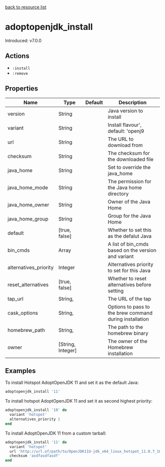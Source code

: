[back to resource list](https://github.com/sous-chefs/java#resources)

# adoptopenjdk_install

Introduced: v7.0.0

## Actions

- `:install`
- `:remove`

## Properties

| Name                  | Type              | Default | Description                                                    |
| --------------------- | ----------------- | ------- | -------------------------------------------------------------- |
| version               | String            |         | Java version to install                                        |
| variant               | String            |         | Install flavour', default: 'openj9                             |
| url                   | String            |         | The URL to download from                                       |
| checksum              | String            |         | The checksum for the downloaded file                           |
| java_home             | String            |         | Set to override the java_home                                  |
| java_home_mode        | String            |         | The permission for the Java home directory                     |
| java_home_owner       | String            |         | Owner of the Java Home                                         |
| java_home_group       | String            |         | Group for the Java Home                                        |
| default               | [true, false]     |         | Whether to set this as the defalut Java                        |
| bin_cmds              | Array             |         | A list of bin_cmds based on the version and variant            |
| alternatives_priority | Integer           |         | Alternatives priority to set for this Java                     |
| reset_alternatives    | [true, false]     |         | Whether to reset alternatives before setting                   |
| tap_url               | String,           |         | The URL of the tap                                             |
| cask_options          | String,           |         | Options to pass to the brew command during installation        |
| homebrew_path         | String,           |         | The path to the homebrew binary                                |
| owner                 | [String, Integer] |         | The owner of the Homebrew installation                         |

## Examples

To install Hotspot AdoptOpenJDK 11 and set it as the default Java:

```ruby
adoptopenjdk_install '11'
```

To install hotspot AdoptOpenJDK 11 and set it as second highest priority:

```ruby
adoptopenjdk_install '10' do
  variant 'hotspot'
  alternatives_priority 2
end
```

To install AdoptOpenJDK 11 from a custom tarball:

```ruby
adoptopenjdk_install '11' do
  variant 'hotspot'
  url 'http://url.of/path/to/OpenJDK11U-jdk_x64_linux_hotspot_11.0.7_10.tar.gz'
  checksum 'asdfasdfasdf'
end
```
